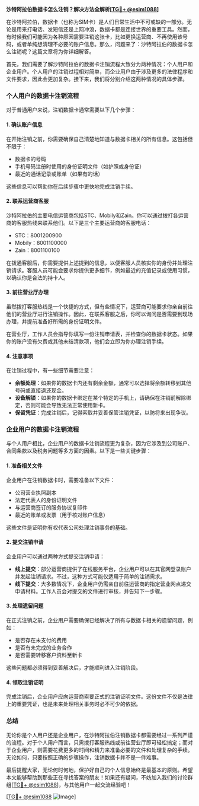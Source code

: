 **沙特阿拉伯数据卡怎么注销？解决方法全解析[[TG💪+ @esim1088](https://t.me/s/esim1088)]**

在沙特阿拉伯，数据卡（也称为SIM卡）是人们日常生活中不可或缺的一部分。无论是用来打电话、发短信还是上网冲浪，数据卡都是连接世界的重要工具。然而，有时候我们可能因为各种原因需要注销这张卡，比如更换运营商、不再使用该号码，或者单纯想清理不必要的账户信息。那么，问题来了：沙特阿拉伯的数据卡怎么注销呢？这篇文章将为你详细解答。

首先，我们需要了解沙特阿拉伯的数据卡注销流程大致分为两种情况：个人用户和企业用户。个人用户的注销过程相对简单，而企业用户由于涉及更多的法律程序和文件要求，因此会更加复杂。接下来，我们将分别介绍这两种情况的具体步骤。

### **个人用户的数据卡注销流程**

对于普通用户来说，注销数据卡通常需要以下几个步骤：

#### **1. 确认账户信息**
在开始注销之前，你需要确保自己清楚地知道与数据卡相关的所有信息。这包括但不限于：
- 数据卡的号码
- 手机号码注册时使用的身份证明文件（如护照或身份证）
- 最近的通话记录或账单（如果有的话）

这些信息可以帮助你在后续步骤中更快地完成注销手续。

#### **2. 联系运营商客服**
沙特阿拉伯的主要电信运营商包括STC、Mobily和Zain。你可以通过拨打各运营商的客服热线来联系他们。以下是三个主要运营商的客服电话：
- STC：8001200900
- Mobily：8001100000
- Zain：8001100100

在拨通客服后，你需要提供上述提到的信息，以便客服人员核实你的身份并处理注销请求。客服人员可能会要求你提供更多细节，例如最近的充值记录或使用习惯，以确认你是合法的持卡人。

#### **3. 前往营业厅办理**
虽然拨打客服热线是一个快捷的方式，但有些情况下，运营商可能要求你亲自前往他们的营业厅进行注销操作。因此，在联系客服之后，你可以询问是否需要到现场办理，并提前准备好所需的身份证明文件。

在营业厅，工作人员会指导你填写一份注销申请表，并检查你的数据卡状态。如果你的账户没有欠费或其他未结清款项，他们会立即为你办理注销手续。

#### **4. 注意事项**
在注销过程中，有一些细节需要注意：
- **余额处理**：如果你的数据卡内还有剩余金额，通常可以选择将余额转移到其他号码或直接退还现金。
- **设备解锁**：如果你的数据卡绑定在某个特定的手机上，请确保在注销前解除绑定，否则可能会导致无法正常使用新卡。
- **保留凭证**：完成注销后，记得索取并妥善保管注销凭证，以防将来出现争议。

### **企业用户的数据卡注销流程**

与个人用户相比，企业用户的数据卡注销流程更为复杂，因为它涉及到公司账户、合同条款以及税务问题等多方面的因素。以下是一些关键步骤：

#### **1. 准备相关文件**
企业用户在注销数据卡时，需要准备以下文件：
- 公司营业执照副本
- 法定代表人的身份证明文件
- 与运营商签订的服务协议复印件
- 最近的账单或发票（用于核对账户信息）

这些文件是证明你有权代表公司处理注销事务的基础。

#### **2. 提交注销申请**
企业用户可以通过两种方式提交注销申请：
- **线上提交**：部分运营商提供了在线服务平台，企业用户可以在其官网登录账户并发起注销请求。不过，这种方式可能仅适用于简单的注销需求。
- **线下提交**：大多数情况下，企业用户仍需亲自前往运营商的指定营业网点递交申请材料。工作人员会对提交的文件进行审核，并告知下一步骤。

#### **3. 处理遗留问题**
在正式注销之前，企业用户需要确保已经解决了所有与数据卡相关的遗留问题，例如：
- 是否存在未支付的费用
- 是否有未完成的业务合作
- 是否需要转移客户资料至新卡

这些问题都必须得到妥善解决后，才能顺利进入注销阶段。

#### **4. 领取注销证明**
完成注销后，企业用户应向运营商索要正式的注销证明文件。这份文件不仅是法律上的重要凭证，也是未来处理相关事务时必不可少的依据。

### **总结**

无论你是个人用户还是企业用户，在沙特阿拉伯注销数据卡都需要经过一系列严谨的流程。对于个人用户而言，只需拨打客服热线或前往营业厅即可轻松搞定；而对于企业用户，则需要花费更多的时间和精力来准备必要的文件和处理复杂的手续。无论如何，只要按照正确的步骤操作，注销数据卡并不是一件难事。

最后提醒大家，无论何时何地，保护好自己的个人信息始终是最基本的原则。希望本文能够帮助到那些正在寻找答案的朋友！如果还有疑问，不妨加入我们的讨论群组[[TG💪+ @esim1088](https://t.me/s/esim1088)]，与其他用户一起交流经验吧！

[[TG💪+ @esim1088](https://t.me/s/esim1088) ![Image](https://i.postimg.cc/4NQfJmqS/Snipaste-2025-05-13-00-14-12.png)]